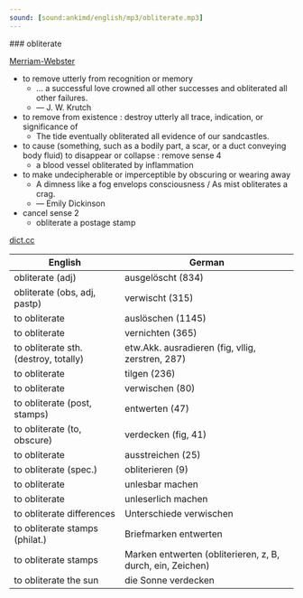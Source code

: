 ```yaml
---
sound: [sound:ankimd/english/mp3/obliterate.mp3]
---
```


\### obliterate

[Merriam-Webster](https://www.merriam-webster.com/dictionary/obliterate)

- to remove utterly from recognition or memory
    - … a successful love crowned all other successes and obliterated all other failures.
    - — J. W. Krutch
- to remove from existence : destroy utterly all trace, indication, or significance of
    - The tide eventually obliterated all evidence of our sandcastles.
- to cause (something, such as a bodily part, a scar, or a duct conveying body fluid) to disappear or collapse : remove sense 4
    - a blood vessel obliterated by inflammation
- to make undecipherable or imperceptible by obscuring or wearing away
    - A dimness like a fog envelops consciousness / As mist obliterates a crag.
    - — Emily Dickinson
- cancel sense 2
    - obliterate a postage stamp

[dict.cc](https://www.dict.cc/obliterate)

| English        | German       |
| -------------- | ------------ |
| obliterate (adj) | ausgelöscht (834) |
| obliterate (obs, adj, pastp) | verwischt (315) |
| to obliterate | auslöschen (1145) |
| to obliterate | vernichten (365) |
| to obliterate sth. (destroy, totally) | etw.Akk. ausradieren (fig, vllig, zerstren, 287) |
| to obliterate | tilgen (236) |
| to obliterate | verwischen (80) |
| to obliterate (post, stamps) | entwerten (47) |
| to obliterate (to, obscure) | verdecken (fig, 41) |
| to obliterate | ausstreichen (25) |
| to obliterate (spec.) | obliterieren (9) |
| to obliterate | unlesbar machen |
| to obliterate | unleserlich machen |
| to obliterate differences | Unterschiede verwischen |
| to obliterate stamps (philat.) | Briefmarken entwerten |
| to obliterate stamps | Marken entwerten (obliterieren, z, B, durch, ein, Zeichen) |
| to obliterate the sun | die Sonne verdecken |
